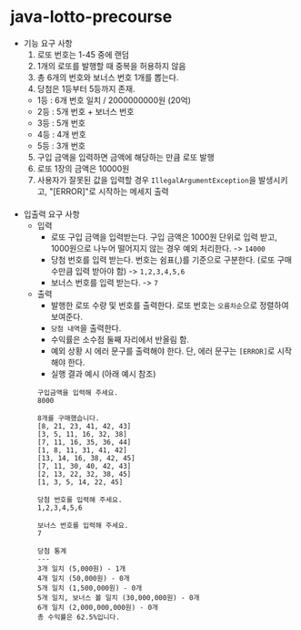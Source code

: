 # java-lotto-precourse

* 기능 요구 사항
  1. 로또 번호는 1-45 중에 랜덤
  2. 1개의 로또를 발행할 때 중복을 허용하지 않음
  3. 총 6개의 번호와 보너스 번호 1개를 뽑는다.
  4. 당첨은 1등부터 5등까지 존재.
    - 1등 : 6개 번호 일치 / 2000000000원 (20억)
    - 2등 : 5개 번호 + 보너스 번호
    - 3등 : 5개 번호
    - 4등 : 4개 번호
    - 5등 : 3개 번호
  5. 구입 금액을 입력하면 금액에 해당하는 만큼 로또 발행
  6. 로또 1장의 금액은 10000원
  7. 사용자가 잘못된 값을 입력할 경우 `IllegalArgumentException`을 발생시키고, "[ERROR]"로 시작하는 메세지 출력

####

* 입출력 요구 사항
  * 입력
    * 로또 구입 금액을 입력받는다. 구입 금액은 1000원 단위로 입력 받고, 1000원으로 나누어 떨어지지 않는 경우 예외 처리한다.
    -> `14000`
    * 당첨 번호를 입력 받는다. 번호는 쉼표(,)를 기준으로 구분한다. (로또 구매 수만큼 입력 받아야 함)
    -> `1,2,3,4,5,6`
    * 보너스 번호를 입력 받는다.
    -> `7`
  * 출력
    * 발행한 로또 수량 및 번호를 출력한다. 로또 번호는 `오름차순`으로 정렬하여 보여준다.
    * `당첨 내역`을 출력한다.
    * 수익률은 소수점 둘째 자리에서 반올림 함.
    * 예외 상황 시 에러 문구를 출력해야 한다. 단, 에러 문구는 `[ERROR]`로 시작해야 한다.
    * 실행 결과 예시 (아래 예시 참조)
    ```
    구입금액을 입력해 주세요.
    8000

    8개를 구매했습니다.
    [8, 21, 23, 41, 42, 43]
    [3, 5, 11, 16, 32, 38]
    [7, 11, 16, 35, 36, 44]
    [1, 8, 11, 31, 41, 42]
    [13, 14, 16, 38, 42, 45]
    [7, 11, 30, 40, 42, 43]
    [2, 13, 22, 32, 38, 45]
    [1, 3, 5, 14, 22, 45]
    
    당첨 번호를 입력해 주세요.
    1,2,3,4,5,6
    
    보너스 번호를 입력해 주세요.
    7
    
    당첨 통계
    ---
    3개 일치 (5,000원) - 1개
    4개 일치 (50,000원) - 0개
    5개 일치 (1,500,000원) - 0개
    5개 일치, 보너스 볼 일치 (30,000,000원) - 0개
    6개 일치 (2,000,000,000원) - 0개
    총 수익률은 62.5%입니다.